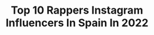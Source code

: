 ---
title: Top 10 Rappers Instagram Influencers In Spain In 2022
description: >-
  Find top rappers Instagram influencers in Spain in 2022. Most popular hashtags: #rap #rapper #music #musica.
platform: Instagram
hits: 25
text_top: Identify the most popular Instagram influencers on inBeat.
text_bottom: inBeat holds 25 Instagram influencers like this in Spain for you to contact.
profiles:
  - username: "iamtatavlad"
    fullname: >-
      Tata Vlad
    bio: >-
      Manager, A&R, songwriter, music producer, rapper for one of the biggest rap acts in Europe, @b.u.g.mafia.
    location: "Spain"
    followers: 52800
    engagement: 753
    commentsToLikes: 0.029553
    id: ck5qb0g8kj7570i11li242gyh
    verified: false
    hashtags: "#doublesnarevlad, #tatavlad, #aintplayinfairwiththatfuckindoublesnaretata, #aintplayinfairwiththatdoublesnaretata"
  - username: "elninoworld"
    fullname: >-
      𝐄 𝐋 𝐍 𝐈 𝐍 𝐎
    bio: >-
      Booking: associal81@gmail.com Music artist.Rapper. 🇨🇿Czech rep.
    location: "Spain"
    followers: 23835
    engagement: 280
    commentsToLikes: 0.013190
    id: ckaoy4di6g0bz0i78bvbtu0hg
    verified: false
    hashtags: "#elnino, #matador, #czechrap, #associal"
  - username: "el_chojin_oficial"
    fullname: >-
      El Chojin
    bio: >-
      Hip Hop como forma de vida #elchojin #chojin Contratación: monica@elchojin.net Moan fang. Yebekuan Rapper 🎤 ¡¡NUEVO CANAL!! 👇🏾
    location: "Spain"
    followers: 327842
    engagement: 175
    commentsToLikes: 0.013128
    id: ck0w466gfx0h60i193eiaixhd
    verified: true
    hashtags: "#endsars"
  - username: "mgkspainofficial"
    fullname: >-
      Machine Gun Kelly
    bio: >-
      Club de fans de MGK en España 🔹Daily Spanish&English updates for rapper&actor @machinegunkelly #27TourSpain🇪🇸#HotelDiabloTourEurope ⬇️YouTube Channel
    location: "Spain"
    followers: 17806
    engagement: 737
    commentsToLikes: 0.013473
    id: ck1354tbczpk20i19qcq9clzn
    verified: false
    hashtags: "#generaladmission, #est, #yungblud, #whyareyouhere"
  - username: "gary9630"
    fullname: >-
      Garik Asatryan
    bio: >-
      Sevilla📍 Commissions are closed for now ✉️❌ ⬇️Youtube, prints, original drawings, etc⬇️
    location: "Spain"
    followers: 6996
    engagement: 2197
    commentsToLikes: 0.021997
    id: ck8t1y4y8xidl0j78sup79bge
    verified: false
    hashtags: "#art, #pencils, #instaart, #pencilsacademy"
  - username: "itsmissraisa"
    fullname: >-
      ᗰIᔕᔕ ᖇᗩIᔕᗩ
    bio: >-
      𝔼𝕤𝕔𝕣𝕚𝕓𝕠 ‘𝕔𝕠𝕤𝕒𝕤’ 𝕪 ‘𝕒𝕝𝕘𝕠𝕤’ 𝕢𝕦𝕖 𝕟𝕖𝕔𝕖𝕤𝕚𝕥𝕠 𝕖𝕩𝕡𝕣𝕖𝕤𝕒𝕣 𝕡𝕒𝕣𝕒 𝕤𝕖𝕟𝕥𝕚𝕣𝕞𝕖 𝕪𝕠 ✍🏼 🎵 𝚁𝚊𝚙𝚙𝚎𝚛 ❤️ 𝙷𝚞𝚖𝚊𝚗 💫 𝙳𝚛𝚎𝚊𝚖𝚎𝚛 #𝗯𝗿𝗲𝗮𝗸𝗶𝗻𝗴𝘀𝘁𝗲𝗿𝗲𝗼𝘁𝘆𝗽𝗲𝘀📩 𝗺𝗶𝘀𝘀𝗿𝗮𝗶𝘀𝗮.𝗺𝗮𝗻𝗮𝗴𝗲𝗺𝗲𝗻𝘁@𝗴𝗺𝗮𝗶𝗹.𝗰𝗼𝗺
    location: "Spain"
    followers: 21029
    engagement: 1001
    commentsToLikes: 0.016817
    id: ck9han6j9d6zd0j784c1qwd5x
    verified: false
    hashtags: "#morocco, #muslim, #rap, #black"
  - username: "thesaaree"
    fullname: >-
      Sare 📸
    bio: >-
      Mi retina es una lente HD Canon • People • Onstage • Backstage Miembro de la #URDESIGNARMY 📷 Personal: @aka.sare Canal de YouTube👇🏻
    location: "Spain"
    followers: 4144
    engagement: 840
    commentsToLikes: 0.052802
    id: ck5cc8ch7gw9y0i11c4lpm88h
    verified: false
    hashtags: "#freestyle, #improvisacion, #trapper, #fms"
  - username: "__frasesderap__"
    fullname: >-
      FRASES DE RAP🔥
    bio: >-
      "Oprimir un sentimiento es matarte con el" 🖇️ 🌐MÁS EN NUESTRA WEB🌐
    location: "Spain"
    followers: 36190
    engagement: 551
    commentsToLikes: 0.003087
    id: ck6ubndz1alp30j71x602bxko
    verified: false
    hashtags: "#spain, #batalla, #rap, #rapfrases"
  - username: "compare.flow"
    fullname: >-
      compareflowoficial
    bio: >-
      𝙎𝙞𝙜𝙤 𝙝𝙖𝙘𝙞𝙚𝙣𝙙𝙤 𝙡𝙤 𝙙𝙚 𝙨𝙞𝙚𝙢𝙥𝙧𝙚... ᴍᴜʟᴛɪsʏʟʟᴀʙɪᴄ-ʀʜʏᴍᴇs! (𝐜𝐨𝐧𝐭𝐫𝐚𝐭𝐚𝐜𝐢𝐨𝐧𝐞𝐬: 𝐞𝐥𝐜𝐨𝐦𝐩𝐚𝐫𝐞𝐟𝐥𝐨𝐰@𝐠𝐦𝐚𝐢𝐥.𝐜𝐨𝐦 𝐨 𝐌𝐃 ) 👇ᴸᶦⁿᵏ ˢᶦᵍᵒ ʰᵃᶜᶦᵉⁿᵈᵒ ˡᵒ ᵈᵉ ˢᶦᵉᵐᵖʳᵉ👇
    location: "Spain"
    followers: 43128
    engagement: 564
    commentsToLikes: 0.022179
    id: ck5qarrdhhxb10i11o0rdc68e
    verified: false
    hashtags: "#flow, #rapespa, #cocinandoskills, #zaskomaster"
  - username: "ainadsilva"
    fullname: >-
      𝖆𝖎𝖓𝖆 𝖉𝖆 𝖘𝖎𝖑𝖛𝖆 🦋
    bio: >-
      •Artista de @reggaetonbeachfestival •Contrataciones :@dqualitygroup •Managment: @roccomotion ESCUCHA AQUÍ MI MÚSICA 🎶⬇️💗
    location: "Spain"
    followers: 6159
    engagement: 1386
    commentsToLikes: 0.093032
    id: ck6u5l69ra9k80j71n66ko023
    verified: false
    hashtags: "#makeup, #singer, #sing, #curly"
---
